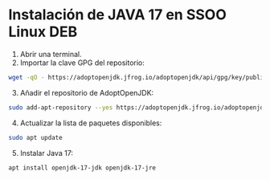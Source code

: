 # Instalación de JAVA 17 en SSOO Linux DEB

1. Abrir una terminal.
2. Importar la clave GPG del repositorio:

```sh
wget -qO - https://adoptopenjdk.jfrog.io/adoptopenjdk/api/gpg/key/public | sudo apt-key add -
```

3. Añadir el repositorio de AdoptOpenJDK:

 ```sh
sudo add-apt-repository --yes https://adoptopenjdk.jfrog.io/adoptopenjdk/deb/
```

4. Actualizar la lista de paquetes disponibles:
 ```sh
sudo apt update
```
5. Instalar Java 17:
```sh
apt install openjdk-17-jdk openjdk-17-jre

```

